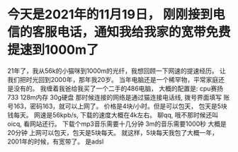 # 今天是2021年的11月19日， 刚刚接到电信的客服电话，通知我给我家的宽带免费提速到1000m了

21年了，我从56k的小猫咪到1000m的光纤，我想回顾一下网速的提速经历。
让我们把时光回到2000年，那年我20岁。
当年电脑还是一个稀罕物，平常家庭还是没有的。
我缠着我爸给我买了一个二手的486电脑，
大概的配置是:
cpu赛扬733
128m内存
30g硬盘
那时候连接的网络是通过猫连接电话线, 拨号界面填写 账号163，密码163，就可以上网了。 价格是4块/小时。但是可以包天， 包天是5块钱每天。
网速是56kpb/s, 下载的速度大概在4k左右。
聊qq, 哦不那时候还叫oicq, 看网站还行。
下载个mp3音乐需要十几分钟
3m的音乐需要1000秒 大概是20分钟
上网可以包天，包天是5块每天。
就这样，5块每天我包了大概一年， 2001年的时候，有宽带了。
是adsl
